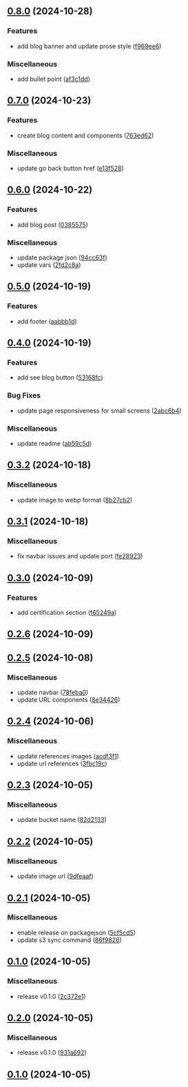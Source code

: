 

## [0.8.0](https://github.com/javiercm1410/personal_site/compare/v0.7.0...v0.8.0) (2024-10-28)


### Features

* add blog banner and update prose style ([f969ee6](https://github.com/javiercm1410/personal_site/commit/f969ee647f09304f2a927a2c832b5d8467c4c68f))


### Miscellaneous

* add bullet point ([af3c1dd](https://github.com/javiercm1410/personal_site/commit/af3c1dde0313cdf4e50f30a9ec9fab489850324f))

## [0.7.0](https://github.com/javiercm1410/personal_site/compare/v0.6.0...v0.7.0) (2024-10-23)


### Features

* create blog content and components ([763ed62](https://github.com/javiercm1410/personal_site/commit/763ed62c7da7b3b4100a7eb94742508afa769a10))


### Miscellaneous

* update go back button href ([e13f528](https://github.com/javiercm1410/personal_site/commit/e13f5281875210660623242a05ccb0ffc9641583))

## [0.6.0](https://github.com/javiercm1410/personal_site/compare/v0.5.0...v0.6.0) (2024-10-22)


### Features

* add blog post ([0385575](https://github.com/javiercm1410/personal_site/commit/038557505544046ecaea7dca0011d7593cf101eb))


### Miscellaneous

* update package json ([94cc63f](https://github.com/javiercm1410/personal_site/commit/94cc63ff15597d3ef82ee90a99821734d03c0f55))
* update vars ([2fd2c8a](https://github.com/javiercm1410/personal_site/commit/2fd2c8abd33ed2f735f8736c5cfb00081c9e4f74))

## [0.5.0](https://github.com/javiercm1410/personal_site/compare/v0.4.0...v0.5.0) (2024-10-19)


### Features

* add footer ([aabbb1d](https://github.com/javiercm1410/personal_site/commit/aabbb1d22d70c584f09baa5948800a3abf6df4a8))

## [0.4.0](https://github.com/javiercm1410/personal_site/compare/v0.3.2...v0.4.0) (2024-10-19)


### Features

* add see blog button ([53168fc](https://github.com/javiercm1410/personal_site/commit/53168fcba30f446e3e8262e57d9001231dfa1663))


### Bug Fixes

* update page responsiveness for small screens ([2abc6b4](https://github.com/javiercm1410/personal_site/commit/2abc6b4a03f833bef1e97c87df8f9c2b1c9fa770))


### Miscellaneous

* update readme ([ab59c5d](https://github.com/javiercm1410/personal_site/commit/ab59c5de840eb3bc8c6f2c1553be32788dc1c6b9))

## [0.3.2](https://github.com/javiercm1410/personal_site/compare/v0.3.1...v0.3.2) (2024-10-18)


### Miscellaneous

* update image to webp format ([8b27cb2](https://github.com/javiercm1410/personal_site/commit/8b27cb2934f0f34815fccff939bb73a80737624c))

## [0.3.1](https://github.com/javiercm1410/personal_site/compare/v0.3.0...v0.3.1) (2024-10-18)


### Miscellaneous

* fix navbar issues and update port ([fe28923](https://github.com/javiercm1410/personal_site/commit/fe28923d442bf827ec4eb02900113e08254073d9))

## [0.3.0](https://github.com/javiercm1410/personal_site/compare/v0.2.6...v0.3.0) (2024-10-09)


### Features

* add certification section ([f65249a](https://github.com/javiercm1410/personal_site/commit/f65249aa894e365b9e29109cd924439f576798a6))

## [0.2.6](https://github.com/javiercm1410/personal_site/compare/v0.2.5...v0.2.6) (2024-10-09)

## [0.2.5](https://github.com/javiercm1410/personal_site/compare/v0.2.4...v0.2.5) (2024-10-08)


### Miscellaneous

* update navbar ([78feba0](https://github.com/javiercm1410/personal_site/commit/78feba0c6c64f83dc38a3e6d81c11fa6d913d530))
* update URL components ([8e34426](https://github.com/javiercm1410/personal_site/commit/8e34426cf74f28472683c5a7b0c31a3461893a4d))

## [0.2.4](https://github.com/javiercm1410/personal_site/compare/v0.2.3...v0.2.4) (2024-10-06)


### Miscellaneous

* update references images ([acdf3f1](https://github.com/javiercm1410/personal_site/commit/acdf3f1e5258d7552250516f0ea5069729439cd7))
* update url references ([3fbc19c](https://github.com/javiercm1410/personal_site/commit/3fbc19c95c11ee7fb99eb6092fe1d6af43520f51))

## [0.2.3](https://github.com/javiercm1410/personal_site/compare/v0.2.2...v0.2.3) (2024-10-05)


### Miscellaneous

* update bucket name ([82d2133](https://github.com/javiercm1410/personal_site/commit/82d21338307c24560cb2f7aec25cf74afc808722))

## [0.2.2](https://github.com/javiercm1410/personal_site/compare/v0.2.1...v0.2.2) (2024-10-05)


### Miscellaneous

* update image url ([9dfeaaf](https://github.com/javiercm1410/personal_site/commit/9dfeaaf7b7b5f7415d6c9299002a42500fa4d5dd))

## [0.2.1](https://github.com/javiercm1410/personal_site/compare/v0.2.0...v0.2.1) (2024-10-05)


### Miscellaneous

* enable release on packagejson ([5cf5cd5](https://github.com/javiercm1410/personal_site/commit/5cf5cd59da004c347d4e418ee80bda443a838526))
* update s3 sync command ([86f9826](https://github.com/javiercm1410/personal_site/commit/86f9826b18d71ef0fe507e3b386706db2d3a1e0d))

## [0.1.0](https://github.com/javiercm1410/personal_site/compare/v0.2.0...v0.2.1) (2024-10-05)


### Miscellaneous

* release v0.1.0 ([2c372e1](https://github.com/javiercm1410/personal_site/commit/2c372e1b3ac68d6a9f299d57083c39a0a45f8bba))

## [0.2.0](https://github.com/javiercm1410/personal_site/compare/v0.1.0...v0.2.0) (2024-10-05)


### Miscellaneous

* release v0.1.0 ([931a692](https://github.com/javiercm1410/personal_site/commit/931a692af501a650a764ad44b15e41ed0ca48633))

## [0.1.0](https://github.com/javiercm1410/personal_site/compare/v0.1.0...v0.1.0) (2024-10-05)
